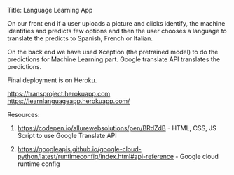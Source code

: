 Title: Language Learning App

On our front end if a user uploads a picture and clicks identify, the machine identifies and predicts few options and then the user chooses a language to translate the predicts to Spanish, French or Italian.

On the back end we have used Xception (the pretrained model) to do the predictions for Machine Learning part.  Google translate API translates the predictions.  

Final deployment is on Heroku.

https://transproject.herokuapp.com
https://learnlanguageapp.herokuapp.com/


Resources:
1. https://codepen.io/allurewebsolutions/pen/BRdZdB - HTML, CSS, JS Script to use Google Translate API

2. https://googleapis.github.io/google-cloud-python/latest/runtimeconfig/index.html#api-reference - Google cloud runtime config
